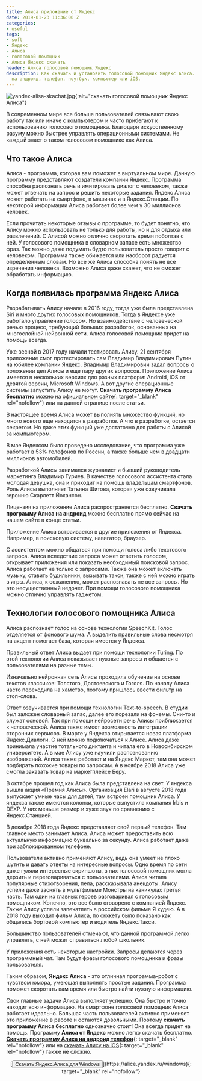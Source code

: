 ```yaml
---
title: Алиса приложение от Яндекс
date: 2019-01-23 11:36:00 Z
categories:
- useful
tags:
- soft
- Яндекс
- Алиса
- голосовой помощник
- Алиса Яндекс скачать
header: Алиса голосовой помощник Яндекс
description: Как скачать и установить голосовой помощник Яндекс Алиса. Скачать Алису
  на андроид, телефон, ноутбук, компьютер или iOS.
---
```


![yandex-alisa-skachat.jpg](/uploads/yandex-alisa-skachat.jpg){:alt="скачать голосовой помощник Яндекс Алиса"}

В современном мире все больше пользователей связывают свою работу так или иначе с компьютером и часто прибегают к использованию голосового помощника. Благодаря искусственному разуму можно быстрее управлять операционными системами. Не каждый знает о таком голосовом помощнике как Алиса.

## Что такое Алиса

Алиса - программа, которая вам поможет в виртуальном мире. Данную программу представляют создатели компании Яндекс. Программа способна распознать речь и имитировать диалог с человеком, также может отвечать на запрос и решить некоторые задания. Яндекс Алиса может работать на смартфоне, в машинах и в Яндекс.Станции. По некоторой информации Алиса работает более чем у 30 миллионов человек.

Если прочитать некоторые отзывы о программе, то будет понятно, что Алису можно использовать не только для работы, но и для отдыха или развлечений. С Алисой можно отлично скоротать время поболтав с ней. У голосового помощника в словарном запасе есть множество фраз. Так можно даже подумать будто пользователь просто говорит с человеком. Программа также обижается или наоборот радуется определенным словам. Но все же Алиса способна понять не все изречения человека. Возможно Алиса даже скажет, что не сможет обработать информацию.

<div>
<script async src="//pagead2.googlesyndication.com/pagead/js/adsbygoogle.js"></script>
<!-- html blog article adaptive -->
<ins class="adsbygoogle"
     style="display:block"
     data-ad-client="ca-pub-7700451254687983"
     data-ad-slot="1629640353"
     data-ad-format="auto"
     data-full-width-responsive="true"></ins>
<script>
(adsbygoogle = window.adsbygoogle || []).push({});
</script>
</div>

## Когда появилась программа Яндекс Алиса

Разрабатывать Алису начале в 2016 году, тогда уже была представлена Siri и много других голосовых помощников. Тогда в Яндексе уже работало управление голосом. Но взаимодействие с человеческой речью процесс, требующий больших разработок, основанных на многослойной нейронной сети. Алиса голосовой помощник придет на помощь всегда.

Уже весной в 2017 году начали тестировать Алису. 21 сентября приложение смог протестировать сам Владимир Владимирович Путин на юбилее компании Яндекс. Владимир Владимирович задал вопросы о положении дел Алисы и еще пару других вопросов. Приложение Алиса имеется в нескольких версиях для разных платформ: Android, iOS от девятой версии, Microsoft Windows. А вот другие операционные системы запустить Алису не могут. **Скачать программу Алиса бесплатно** можно на [официальном сайте](https://alice.yandex.ru/){: target="_blank" rel="nofollow"} или на данной странице после статьи.

В настоящее время Алиса может выполнять множество функций, но много нового еще находится в разработке. А что в разработке, остается секретом. Но даже этих функций уже достаточно для работы с Алисой за компьютером.

В мае Яндексом было проведено исследование, что программа уже работает в 53% телефонов по России, а также больше чем в двадцати миллионов автомобилей.

Разработкой Алисы занимался журналист и бывший руководитель маркетинга Владимир Гуриев. В качестве голосового ассистента стала молодая девушка, она и приходит на помощь владельцам смартфонов. Роль Алисы выполняет Татьяна Шитова, которая уже озвучивала героиню Скарлетт Йохансон.

Лицензия на приложение Алиса распространяется бесплатно. **Скачать программу Алиса на андроид** можно бесплатно прямо сейчас на нашем сайте в конце статьи.

Приложение Алиса встраивается в другие приложения от Яндекса. Например, в поисковую систему, навигатор, браузер.

С ассистентом можно общаться при помощи голоса либо текстового запроса. Алиса вследствие запроса может ответить голосом, открывает приложения или показать необходимый поисковой запрос. Алиса работает не только с запросами. Также она может включать музыку, ставить будильники, вызывать такси, также с ней можно играть в игры. Алиса, к сожалению, может распознавать не все запросы. Но это несущественный недочет. При помощи голосового помощника можно отлично управлять гаджетом.

<div>
<script async src="//pagead2.googlesyndication.com/pagead/js/adsbygoogle.js"></script>
<!-- html blog article adaptive -->
<ins class="adsbygoogle"
     style="display:block"
     data-ad-client="ca-pub-7700451254687983"
     data-ad-slot="1629640353"
     data-ad-format="auto"
     data-full-width-responsive="true"></ins>
<script>
(adsbygoogle = window.adsbygoogle || []).push({});
</script>
</div>

## Технологии голосового помощника Алиса

Алиса распознает голос на основе технологии SpeechKit. Голос отделяется от фонового шума. А выделить правильные слова несмотря на акцент помогает база, которая имеется у Яндекса.

Правильный ответ Алиса выдает при помощи технологии Turing. По этой технологии Алиса показывает нужные запросы и общается с пользователями на разные темы.

Изначально нейронная сеть Алисы проходила обучение на основе текстов классиков: Толстого, Достоевского и Гоголя. По началу Алиса часто переходила на хамство, поэтому пришлось ввести фильтр на стоп-слова.

Ответ озвучивается при помощи технологии Text-to-speech. В студии был заложен словарный запас, далее его порезали на фонемы. Они-то и служат основой. Так при помощи нейросети речь Алисы приближается к человеческой. Алиса также имеет возможность интеграции сторонних сервисов. В марте у Яндекса открывается новая платформа Яндекс.Диалоги. С ней можно подключаться к Алисе. Алиса даже принимала участие тотального диктанта и читала его в Новосибирском  университете. А в мае Алису уже научили распознованию изображений. Алиса также работает и на Яндекс Маркет, там она может подбирать похожие товары по запросам. А в ноябре 2018 Алиса уже смогла заказать товар на маркетплейсе Беру.

В октябре прошел год как Алиса была представлена на свет. У яндекса вышла акция «Премия Алисы». Организация Elari в августе 2018 года выпускает умные часы для детей, там встроен помощник Алиса. У яндекса также имеются колонки, которые выпустила компания Irbis и DEXP. У них меньше размер и хуже звук по сравнению с Яндекс.Станцией.

В декабре 2018 года Яндекс представляет свой первый телефон. Там главное место занимает Алиса. Алиса может предоставить всю актуальную информацию буквально за секунду. Алиса работает даже при заблокированном телефоне.

Пользователи активно применяют Алису, ведь она умеет не плохо шутить и давать ответы на интересные вопросы. Одно время по сети даже гуляли интересные скриншоты, в них голосовой помощник могла дерзить и переговариваться с пользователями. Алиса читала популярные стихотворения, пела, рассказывала анекдоты. Алису успели даже заснять в мультфильме Монстры на каникулах третья часть. Там один из главных героев разговаривал с голосовым помощником. Конечно, это все было оговорено с компанией Яндекс. Также Алису успели запечатлеть в российском фильме Я худею. А в 2018 году выходит фильм Алиса, по сюжету было показано как общались бортовой компьютер и водитель Яндекс.Такси.

Большинство пользователей отмечают, что данной программой легко управлять, с ней может справиться любой школьник.

У приложения есть некоторые настройки. Запросы делаются через программный чат. Там будут фразы голосового помощника и фразы пользователя.

<div>
<script async src="//pagead2.googlesyndication.com/pagead/js/adsbygoogle.js"></script>
<!-- html blog article adaptive -->
<ins class="adsbygoogle"
     style="display:block"
     data-ad-client="ca-pub-7700451254687983"
     data-ad-slot="1629640353"
     data-ad-format="auto"
     data-full-width-responsive="true"></ins>
<script>
(adsbygoogle = window.adsbygoogle || []).push({});
</script>
</div>

Таким образом, **Яндекс Алиса** - это отличная программа-робот с чувством юмора, умеющая выполнять простые задания. Программа поможет скоротать вам время или быстро найти нужную информацию.

Свои главные задачи Алиса выполняет успешно. Она быстро и точно находит всю информацию. На смартфоне голосовой помощник Алиса  работает идеально. Большая часть пользователей активно применяет это приложение в работе и остаются довольными. Поэтому **скачать программу Алиса бесплатно** однозначно стоит! Она всегда придет на помощь. Программу **Алиса от Яндекс** можно легко скачать бесплатно. [**Скачать программу Алиса на андроид телефон**](https://play.google.com/store/apps/details?id=ru.yandex.searchplugin){: target="_blank" rel="nofollow"} или на [скачать Алису на iOS](https://itunes.apple.com/ru/app/yandex/id1050704155){: target="_blank" rel="nofollow"} также не сложно.

<center>[<button>Скачать Яндекс.Алиса для Windows</button>](https://alice.yandex.ru/windows){: target="_blank" rel="nofollow"}</center>